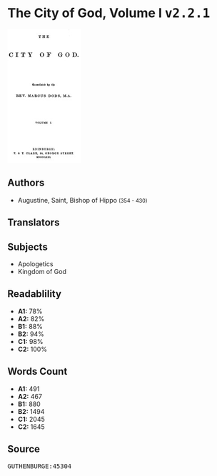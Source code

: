# The City of God, Volume I <kbd>v2.2.1</kbd>

![](./cover.medium.jpg "")

## Authors


 - Augustine, Saint, Bishop of Hippo <small>(354 - 430)</small>

## Translators



## Subjects


 - Apologetics
 - Kingdom of God

## Readablility


 - **A1:** 78%
 - **A2:** 82%
 - **B1:** 88%
 - **B2:** 94%
 - **C1:** 98%
 - **C2:** 100%

## Words Count


 - **A1:** 491
 - **A2:** 467
 - **B1:** 880
 - **B2:** 1494
 - **C1:** 2045
 - **C2:** 1645

## Source


<kbd>GUTHENBURGE:45304</kbd>
